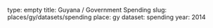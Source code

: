 type: empty
title: Guyana / Government Spending
slug: places/gy/datasets/spending
place: gy
dataset: spending
year: 2014
